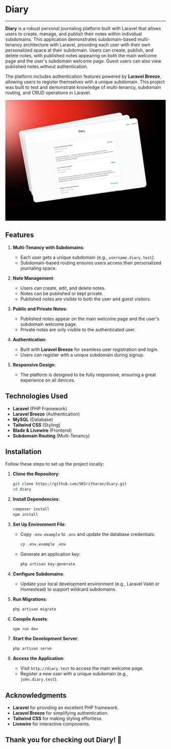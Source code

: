 # **Diary**

---

**Diary** is a robust personal journaling platform built with Laravel that allows users to create, manage, and publish their notes within individual subdomains. This application demonstrates subdomain-based multi-tenancy architecture with Laravel, providing each user with their own personalized space at their subdomain. Users can create, publish, and delete notes, with published notes appearing on both the main welcome page and the user's subdomain welcome page. Guest users can also view published notes without authentication.

The platform includes authentication features powered by **Laravel Breeze**, allowing users to register themselves with a unique subdomain. This project was built to test and demonstrate knowledge of multi-tenancy, subdomain routing, and CRUD operations in Laravel.

![Diary](public/775_1x.png)

## **Features**

1. **Multi-Tenancy with Subdomains**:
    - Each user gets a unique subdomain (e.g., `username.diary.test`).
    - Subdomain-based routing ensures users access their personalized journaling space.

2. **Note Management**:
    - Users can create, edit, and delete notes.
    - Notes can be published or kept private.
    - Published notes are visible to both the user and guest visitors.

3. **Public and Private Notes**:
    - Published notes appear on the main welcome page and the user's subdomain welcome page.
    - Private notes are only visible to the authenticated user.

4. **Authentication**:
    - Built with **Laravel Breeze** for seamless user registration and login.
    - Users can register with a unique subdomain during signup.

5. **Responsive Design**:
    - The platform is designed to be fully responsive, ensuring a great experience on all devices.


## **Technologies Used**

- **Laravel** (PHP Framework)
- **Laravel Breeze** (Authentication)
- **MySQL** (Database)
- **Tailwind CSS** (Styling)
- **Blade & Livewire** (Frontend)
- **Subdomain Routing** (Multi-Tenancy)


## **Installation**

Follow these steps to set up the project locally:

1. **Clone the Repository**:
   ```bash
   git clone https://github.com/SKSritharan/diary.git
   cd diary
   ```

2. **Install Dependencies**:
   ```bash
   composer install
   npm install
   ```

3. **Set Up Environment File**:
    - Copy `.env.example` to `.env` and update the database credentials:
      ```bash
      cp .env.example .env
      ```
    - Generate an application key:
      ```bash
      php artisan key:generate
      ```

4. **Configure Subdomains**:
    - Update your local development environment (e.g., Laravel Valet or Homestead) to support wildcard subdomains.


5. **Run Migrations**:
   ```bash
   php artisan migrate
   ```

6. **Compile Assets**:
   ```bash
   npm run dev
   ```

7. **Start the Development Server**:
   ```bash
   php artisan serve
   ```

8. **Access the Application**:
    - Visit `http://diary.test` to access the main welcome page.
    - Register a new user with a unique subdomain (e.g., `john.diary.test`).

## **Acknowledgments**

- **Laravel** for providing an excellent PHP framework.
- **Laravel Breeze** for simplifying authentication.
- **Tailwind CSS** for making styling effortless.
- **Livewire** for interactive components.


Thank you for checking out **Diary**! 🚀
---

